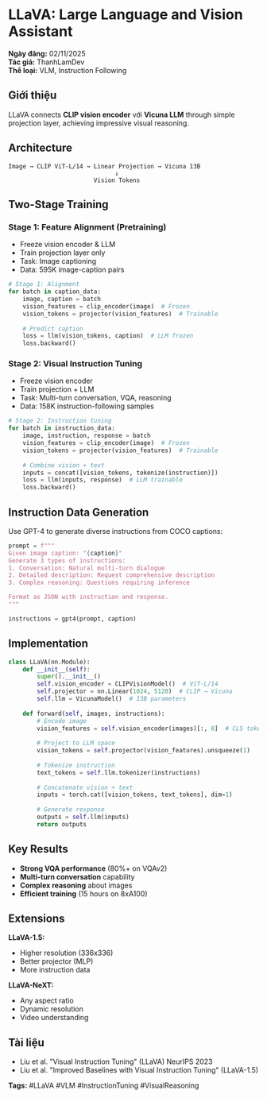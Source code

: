 # LLaVA: Large Language and Vision Assistant

**Ngày đăng:** 02/11/2025  
**Tác giả:** ThanhLamDev  
**Thể loại:** VLM, Instruction Following

## Giới thiệu

LLaVA connects **CLIP vision encoder** với **Vicuna LLM** through simple projection layer, achieving impressive visual reasoning.

## Architecture

```
Image → CLIP ViT-L/14 → Linear Projection → Vicuna 13B
                              ↓
                        Vision Tokens
```

## Two-Stage Training

### Stage 1: Feature Alignment (Pretraining)
- Freeze vision encoder & LLM
- Train projection layer only
- Task: Image captioning
- Data: 595K image-caption pairs

```python
# Stage 1: Alignment
for batch in caption_data:
    image, caption = batch
    vision_features = clip_encoder(image)  # Frozen
    vision_tokens = projector(vision_features)  # Trainable
    
    # Predict caption
    loss = llm(vision_tokens, caption)  # LLM frozen
    loss.backward()
```

### Stage 2: Visual Instruction Tuning
- Freeze vision encoder
- Train projection + LLM
- Task: Multi-turn conversation, VQA, reasoning
- Data: 158K instruction-following samples

```python
# Stage 2: Instruction tuning
for batch in instruction_data:
    image, instruction, response = batch
    vision_features = clip_encoder(image)  # Frozen
    vision_tokens = projector(vision_features)  # Trainable
    
    # Combine vision + text
    inputs = concat([vision_tokens, tokenize(instruction)])
    loss = llm(inputs, response)  # LLM trainable
    loss.backward()
```

## Instruction Data Generation

Use GPT-4 to generate diverse instructions from COCO captions:

```python
prompt = f"""
Given image caption: "{caption}"
Generate 3 types of instructions:
1. Conversation: Natural multi-turn dialogue
2. Detailed description: Request comprehensive description
3. Complex reasoning: Questions requiring inference

Format as JSON with instruction and response.
"""

instructions = gpt4(prompt, caption)
```

## Implementation

```python
class LLaVA(nn.Module):
    def __init__(self):
        super().__init__()
        self.vision_encoder = CLIPVisionModel()  # ViT-L/14
        self.projector = nn.Linear(1024, 5120)  # CLIP → Vicuna
        self.llm = VicunaModel()  # 13B parameters
    
    def forward(self, images, instructions):
        # Encode image
        vision_features = self.vision_encoder(images)[:, 0]  # CLS token
        
        # Project to LLM space
        vision_tokens = self.projector(vision_features).unsqueeze(1)
        
        # Tokenize instruction
        text_tokens = self.llm.tokenizer(instructions)
        
        # Concatenate vision + text
        inputs = torch.cat([vision_tokens, text_tokens], dim=1)
        
        # Generate response
        outputs = self.llm(inputs)
        return outputs
```

## Key Results

- **Strong VQA performance** (80%+ on VQAv2)
- **Multi-turn conversation** capability
- **Complex reasoning** about images
- **Efficient training** (15 hours on 8xA100)

## Extensions

**LLaVA-1.5:**
- Higher resolution (336x336)
- Better projector (MLP)
- More instruction data

**LLaVA-NeXT:**
- Any aspect ratio
- Dynamic resolution
- Video understanding

## Tài liệu

- Liu et al. "Visual Instruction Tuning" (LLaVA) NeurIPS 2023
- Liu et al. "Improved Baselines with Visual Instruction Tuning" (LLaVA-1.5)

**Tags:** #LLaVA #VLM #InstructionTuning #VisualReasoning

<script src="/assets/js/katex-init.js"></script>
